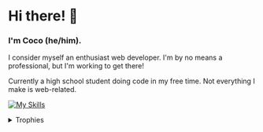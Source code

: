 # Hi there! 👋

### I'm Coco (he/him).
I consider myself an enthusiast web developer. I'm by no means a professional, but I'm working to get there!

Currently a high school student doing code in my free time. Not everything I make is web-related.

[![My Skills](https://skillicons.dev/icons?i=html,css,js,ai,git,github,py,vscode,pwsh,bash,raspberrypi)](https://skillicons.dev)

<details><summary>Trophies</summary>
  
  [![trophy](https://github-profile-trophy.vercel.app/?username=CocoTheMii&theme=dracula&margin-w=15)](https://github.com/ryo-ma/github-profile-trophy)
</details>